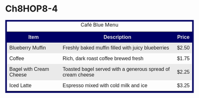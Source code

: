 # Ch8HOP8-4

<!DOCTYPE html>
<html lang="en">
<head>
  <meta charset="UTF-8">
  <meta name="viewport" content="width=device-width, initial-scale=1.0">
  <title>Café Blue Menu 2</title>
  <style>
    table {
      margin: auto;
      border: 5px solid #000066;
      width: 600px;
      border-spacing: 0;
    }

    caption {
      font-family: Verdana, sans-serif;
      font-weight: bold;
      font-size: 1.2em;
      padding-bottom: 0.5em;
    }

    td, th {
      padding: 0.5em;
      border-style: none;
      font-family: Arial, sans-serif;
    }

    /* Apply background color to even-numbered rows */
    tr:nth-of-type(even) {
      background-color: #EAEAEA;
    }

    /* Apply style to the first table row (header row) */
    tr:first-of-type {
      background-color: #006;
      color: #EAEAEA;
    }
  </style>
</head>
<body>
  <table>
    <caption>Café Blue Menu</caption>
    <tr>
      <th>Item</th>
      <th>Description</th>
      <th>Price</th>
    </tr>
    <tr>
      <td>Blueberry Muffin</td>
      <td>Freshly baked muffin filled with juicy blueberries</td>
      <td>$2.50</td>
    </tr>
    <tr>
      <td>Coffee</td>
      <td>Rich, dark roast coffee brewed fresh</td>
      <td>$1.75</td>
    </tr>
    <tr>
      <td>Bagel with Cream Cheese</td>
      <td>Toasted bagel served with a generous spread of cream cheese</td>
      <td>$2.25</td>
    </tr>
    <tr>
      <td>Iced Latte</td>
      <td>Espresso mixed with cold milk and ice</td>
      <td>$3.25</td>
    </tr>
  </table>
</body>
</html>

